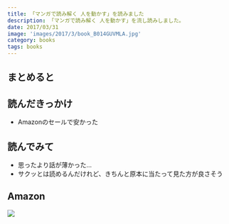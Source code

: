 ```yaml
---
title: 「マンガで読み解く 人を動かす」を読みました
description: 「マンガで読み解く 人を動かす」を流し読みしました。
date: 2017/03/31
image: 'images/2017/3/book_B014GUVMLA.jpg'
category: books
tags: books
---
```


## まとめると

## 読んだきっかけ

- Amazonのセールで安かった

## 読んでみて

- 思ったより話が薄かった...
- サクッとは読めるんだけれど、きちんと原本に当たって見た方が良さそう

## Amazon

[![](http://images-jp.amazon.com/images/P/B014GUVMLA.09.MAIN._SCLZZZZZZZ_.jpg)](https://www.amazon.co.jp/dp/B014GUVMLA/)
